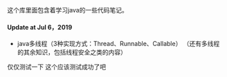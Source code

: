 这个库里面包含着学习java的一些代码笔记。

#### Update at Jul 6，2019

- java多线程（3种实现方式：Thread、Runnable、Callable）
（还有多线程的其余知识，包括线程安全之类的内容）

仅仅测试一下
这个应该测试成功了吧
